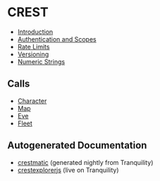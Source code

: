 # CREST

* [Introduction](intro.md)
* [Authentication and Scopes](authentication.md)
* [Rate Limits](rate_limits.md)
* [Versioning](versioning.md)
* [Numeric Strings](numeric_strings.md)

## Calls

* [Character](character/index.md)
* [Map](map/index.md)
* [Eve](eve/index.md)
* [Fleet](fleet/index.md)

## Autogenerated Documentation

* [crestmatic](http://jimpurbrick.com/crestmatic/) (generated nightly from Tranquility)
* [crestexplorerjs](http://jimpurbrick.com/crestexplorerjs/#https://crest-tq.eveonline.com/) (live on Tranquility)